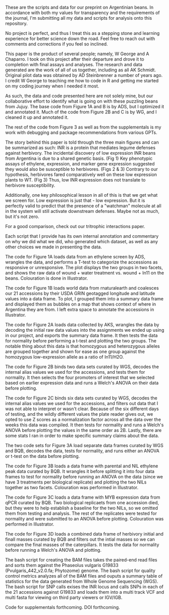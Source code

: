 These are the scripts and data for our preprint on Argentinian beans. 
In accordance with both my values for transparency and the requirements of the journal, I'm submitting all my data and scripts for analysis onto this repository. 

No project is perfect, and thus I treat this as a stepping stone and learning experience for better science down the road. Feel free to reach out with comments and corrections if you feel so inclined. 

This paper is the product of several people; namely, W George and A Chaparro. I took on this project after their departure and drove it to completion with final assays and analyses. 
The research and data generated are the work of all of us together, including as all AK Schmidt. Original pilot data was obtained by AD Steinbrenner a number of years ago. 
I credit W George to teaching me how to code in R and getting me started on my coding journey when I needed it most. 

As such, the data and code presented here are not solely mine, but our collaborative effort to identify what is going on with these puzzling beans from Jujuy. 
The base code from Figure 1A and B is by ADS, but I optimized it and annotated it. 
Much of the code from Figure 2B and C is by WG, and I cleaned it up and annotated it.

The rest of the code from Figure 3 as well as from the supplementals is my work with debugging and package recommendations from various GPTs. 

The story behind this paper is told through the three main figures and can be summarized as such: 
INR is a protein that mediates legume defenses against herbivory. 
The incidental discovery of low expression INR beans from Argentina is due to a shared genetic basis. (Fig 1)
Key phenotypic assays of ethylene, expression, and marker gene expression suggested they would also be susceptible to herbivores. (Figs 2 & 3)
Contrary to our hypothesis, herbivores fared comparatively well on these low expression plants to WT. (Fig 3)
Thus, low INR expression does not translate to herbivore susceptibility. 

Additionally, one key philosophical lesson in all of this is that we get what we screen for. Low expression is just that - low expression. 
But it is perfectly valid to predict that the presence of a "watchman" molecule at all in the system will still activate downstream defenses. Maybe not as much, but it's not zero. 

For a good comparison, check out our tritrophic interactions paper. 

Each script that I provide has its own internal annotation and commentary on why we did what we did, who generated which dataset, as well as any other choices we made in presenting the data. 

The code for Figure 1A loads data from an ethylene screen by ADS, wrangles the data, and performs a T-test to categorize the accessions as responsive or unresponsive. The plot displays the two groups in two facets, and shows the raw data of wound + water treatment vs. wound + In11 on the beans. Colouration is done in Illustrator. 

The code for Figure 1B loads world data from rnaturalearth and coalesces our 21 accessions by their USDA GRIN geotagged longitude and latitude values into a data frame. To plot, I grouped them into a summary data frame and displayed them as bubbles on a map that shows context of where in Argentina they are from. I left extra space to annotate the accessions in Illustrator. 

The code for Figure 2A loads data collected by AKS, wrangles the data by decoding the initial raw data values into the assignments we ended up using in our project, and exports the summary data frame. It then tests the data for normality before performing a t-test and plotting the two groups. The notable thing about this data is that homozygous and heterozygous alleles are grouped together and shown for ease as one group against the homozygous low-expression allele as a ratio of In11/H2O. 

The code for Figure 2B binds two data sets curated by WGS, decodes the internal alias values we used for the accessions, and tests them for normality. It then selects the four promoters of interest that we selected based on earlier expression data and runs a Welch's ANOVA on their data before plotting. 

The code for Figure 2C binds six data sets curated by WGS, decodes the internal alias values we used for the accessions, and filters out data that I was not able to interpret or wasn't clear. Because of the six different days of testing, and the wildly different values the plate reader gives out, we opted to use Z scores as a normalization factor across all the data over the weeks this data was compiled. It then tests for normality and runs a Welch's ANOVA before plotting the values in the same order as 2B. Lastly, there are some stats I ran in order to make specific summary claims about the data. 

The two code sets for Figure 3A load separate data frames curated by WGS and BQB, decodes the data, tests for normality, and runs either an ANOVA or t-test on the data before plotting. 

The code for Figure 3B loads a data frame with parental and NIL ethylene peak data curated by BQB. It wrangles it before splitting it into four data frames to test for normality before running an ANOVA on the data (since we have 3 treatments per biological replicate) and plotting the two NILs together as two facets. Colouration was performed in Illustrator. 

The code for Figure 3C loads a data frame with MYB expression data from qPCR curated by BQB. Two biological replicaets from one accession died, but they were to help establish a baseline for the two NILs, so we omitted them from testing and analysis. The rest of the replicates were tested for normality and were submitted to an ANOVA before plotting. Colouration was performed in Illustrator. 

The code for Figure 3D loads a combined data frame of herbivory initial and finall masses curated by BQB and filters out the intial masses so we can compare the final masses of the caterpillars. It tests the data for normality before running a Welch's ANOVA and plotting. 

The bash script for creating the BAM files takes the paired-end read files and sorts them against the Phaseolus vulgaris G19833 (Pvulgaris_442_v2.0.fa; Phytozome) genome. 
The bash script for quality control metrics analyzes all of the BAM files and ouputs a summary table of statistics for the data generated from Whole Genome Sequencing (WGS).
The bash script for SNP calls exises the INR locus and calls SNPs in each of the 21 accessions against G19833 and loads them into a multi track VCF and multi fasta for viewing on third party viewers or IGV/IGB. 

Code for supplementals forthcoming. DOI forthcoming. 
